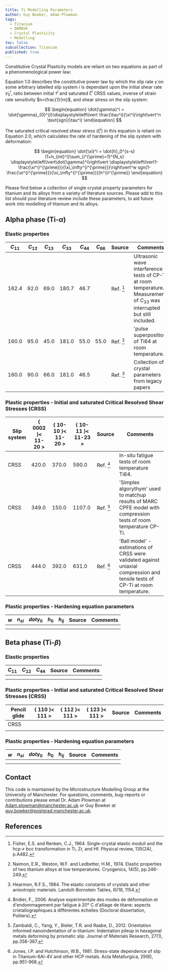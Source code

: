 ```yaml
---
title: Ti Modelling Parameters
author: Guy Bowker, Adam Plowman
tags:
  - Titanium
  - DAMASK
  - Crystal Plasticity
  - Modelling
toc: false
subcollection: Titanium
published: true
---
```


Constitutive Crystal Plasticity models are reliant on two equations as part of a phenomenological power law:

Equation 1.0 describes the constitutive power law by which the slip rate $\dot{\gamma}$ on some arbitrary labelled slip system $i$ is dependant upon the initial shear rate $\dot{\gamma}_{0}^{i}$, ratio between initial $\tau^i$ and saturated $\xi^i$ CRSS values, inverse of strain rate sensitivity $n=\frac{1}{m}$, and shear stress on the slip system:

$$
\begin{equation}
\dot{\gamma}^i = \dot{\gamma}_{0}^{i}\displaystyle\left\lvert \frac{\tau^i}{\xi^i}\right\vert^n \text{sgn}(\tau^i)
\end{equation}
$$
	
The saturated critical resolved shear stress ($\xi^i$) in this equation is reliant on Equation 2.0, which calculates the rate of hardening of the slip system with deformation:

$$
\begin{equation}
\dot{\xi}^i = \dot{h}_0^{s-s}(1+h_{int}^i)\sum_{i^{\prime}=1}^{N_s} \displaystyle\left\lvert\dot{\gamma}^i\right\vert \displaystyle\left\lvert1-\frac{\xi^{i^{\prime}}}{\xi_\infty^{i^{\prime}}}\right\vert^w sgn(1-\frac{\xi^{i^{\prime}}}{\xi_\infty^{i^{\prime}}})h^{ii^{\prime}}
\end{equation}
$$

Please find below a collection of single crystal property parameters for titanium and its alloys from a variety of literature sources.
Please add to this list should your literature review include these parameters, to aid future work into modelling of titanium and its alloys.


## Alpha phase (Ti-$\alpha$)
### Elastic properties

| $C_{11}$ | $C_{12}$ | $C_{13}$ | $C_{33}$ | $C_{44}$ | $C_{66}$ | Source    | Comments                                                                                                                     |
| -------- | -------- | -------- | -------- | -------- | -------- | --------- | ---------------------------------------------------------------------------------------------------------------------------- |
| 162.4    | 92.0     | 69.0     | 180.7    | 46.7     |          | Ref. [^1] | Ultrasonic wave interference tests of CP-Ti at room temperature. Measurement of $C_{33}$ was interrupted but still included. |
| 160.0    | 95.0     | 45.0     | 181.0    | 55.0     | 55.0     | Ref. [^2] | 'pulse superposition' of Ti64 at room temperature.                                                                           |
| 160.0    | 90.0     | 66.0     | 181.0    | 46.5     |          | Ref. [^3] | Collection of crystal parameters from legacy papers |

### Plastic properties - Initial and saturated Critical Resolved Shear Stresses (CRSS)

| Slip system |   \{ 0002 \}\< 11-20 \>   |   \{ 10-10 \}\< 11-20 \>   |   \{ 10-11 \}\< 11-23 \>   |   Source  | Comments |
| ----------- | --------------------- |  --------------------- | ---------------------- | --------- | -------- |
| CRSS        | 420.0                 |  370.0                 | 590.0                  | Ref. [^4] | In-situ fatigue tests of room temperature Ti64. |
| CRSS        | 349.0                 |  150.0                 | 1107.0                 | Ref. [^5] | 'Simplex algorythym' used to matchup results of MARC CPFE model with compression tests of room temperature CP-Ti. |
| CRSS        | 444.0                 |  392.0                 | 631.0                 | Ref. [^6] | 'Ball model' - estimations of CRSS were validated against uniaxial compression and tensile tests of CP-Ti at room temperature. |

### Plastic properties - Hardening equation parameters

| $w$ | $n_{sl}$ | $dot{\gamma}_0$ | $h_0$ | $h_{ij}$ | Source | Comments |
| --- | -------- | --------------- | ----- | -------- | ------ | -------- |
|     |          |                 |       |          |        |          |
|     |          |                 |       |          |        |          |


## Beta phase (Ti-$\beta$)
### Elastic properties

| $C_{11}$ | $C_{12}$ | $C_{44}$ | Source | Comments |
|  ------- | -------- | -------- | ------ | -------- |
|          |          |          |        |          |
|          |          |          |        |          |

### Plastic properties - Initial and saturated Critical Resolved Shear Stresses (CRSS)

| Pencil glide |   \{ 110 \}\< 111 \>   |   \{ 112 \}\< 111 \>   |   \{ 123 \}\< 111 \>   | Source | Comments |
| ------------ | ------------------ |  ----------------- | ------------------ | ------ | -------- |
|     CRSS     |                    |                    |                    |        |          |
|              |                    |                    |                    |        |          |

### Plastic properties - Hardening equation parameters

| $w$ | $n_{sl}$ | $dot{\gamma}_0$ | $h_0$ | $h_{ij}$ | Source | Comments |
| --- | -------- | --------------- | ----- | -------- | ------ | -------- |
|     |          |                 |       |          |        |          |
|     |          |                 |       |          |        |          |


## Contact

This code is maintained by the Microstructure Modelling Group at the University of Manchester. For questions, comments, bug-reports or contributions please email Dr. Adam Plowman at [Adam.plowman@manchester.ac.uk](mailto:Adam.plowman@manchester.ac.uk) or Guy Bowker at [guy.bowker@postgrad.manchester.ac.uk](mailto:guy.bowker@postgrad.manchester.ac.uk).

## References

[^1]: Fisher, E.S. and Renken, C.J., 1964. Single-crystal elastic moduli and the hcp→ bcc transformation in Ti, Zr, and Hf. Physical review, 135(2A), p.A482.
[^2]: Naimon, E.R., Weston, W.F. and Ledbetter, H.M., 1974. Elastic properties of two titanium alloys at low temperatures. Cryogenics, 14(5), pp.246-249.
[^3]: Hearmon, R.F.S., 1984. The elastic constants of crystals and other anisotropic materials. Landolt-Bornstein Tables, III/18, 1154.
[^4]: Bridier, F., 2006. Analyse expérimentale des modes de déformation et d'endommagement par fatigue à 20° C d'alliage de titane: aspects cristallographiques à différentes échelles (Doctoral dissertation, Poitiers).
[^5]: Zambaldi, C., Yang, Y., Bieler, T.R. and Raabe, D., 2012. Orientation informed nanoindentation of α-titanium: Indentation pileup in hexagonal metals deforming by prismatic slip. Journal of Materials Research, 27(1), pp.356-367.
[^6]: Jones, I.P. and Hutchinson, W.B., 1981. Stress-state dependence of slip in Titanium-6Al-4V and other HCP metals. Acta Metallurgica, 29(6), pp.951-968.





